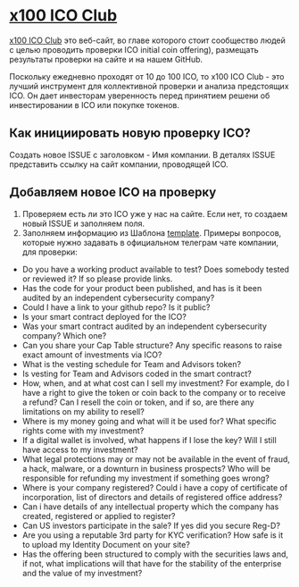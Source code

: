 # [x100 ICO Club](https://x100ico.club/)

[x100 ICO Club](https://x100ico.club/) это веб-сайт, во главе которого стоит сообщество людей с целью проводить проверки ICO initial coin offering), размещать результаты проверки на сайте и на нашем GitHub.

Поскольку ежедневно проходят от 10 до 100 ICO, то x100 ICO Club - это лучший инструмент для коллективной проверки и анализа предстоящих ICO. Он дает инвесторам уверенность перед принятием решени об инвестировании в ICO или покупке токенов.

## Как инициировать новую проверку ICO?
Создать новое ISSUE с заголовком - Имя компании. В деталях ISSUE представить ссылку на сайт компании, проводящей ICO.

## Добавляем новое ICO на проверку 
1. Проверяем есть ли это ICO уже у нас на сайте. Если нет, то создаем новый ISSUE и заполняем поля.
2. Заполняем информацию из Шаблона [template](https://github.com/btclexis/x100ico/issues/blob/master/.github/issue_template.md). Примеры вопросов, которые нужно задавать в официальном телеграм чате компании, для проверки:
- Do you have a working product available to test? Does somebody tested or reviewed it? If so please provide links.
- Has the code for your product been published, and has is it been audited by an independent cybersecurity company?
- Could I have a link to your github repo? Is it public?
- Is your smart contract deployed for the ICO?
- Was your smart contract audited by an independent cybersecurity company? Which one?
- Can you share your Cap Table structure? Any specific reasons to raise exact amount of investments via ICO?
- What is the vesting schedule for Team and Advisors token?
- Is vesting for Team and Advisors coded in the smart contract?
- How, when, and at what cost can I sell my investment?  For example, do I have a right to give the token or coin back to the company or to receive a refund? Can I resell the coin or token, and if so, are there any limitations on my ability to resell?
- Where is my money going and what will it be used for? What specific rights come with my investment?
- If a digital wallet is involved, what happens if I lose the key? Will I still have access to my investment?
- What legal protections may or may not be available in the event of fraud, a hack, malware, or a downturn in business prospects? Who will be responsible for refunding my investment if something goes wrong?
- Where is your company registered? Could i have a copy of certificate of incorporation, list of directors and details of registered office address?
- Can i have details of any intellectual property which the company has created, registered or applied to register?
- Can US investors participate in the sale? If yes did you secure Reg-D?
- Are you using a reputable 3rd party for KYC verification? How safe is it to upload my Identity Document on your site?
- Has the offering been structured to comply with the securities laws and, if not, what implications will that have for the stability of the enterprise and the value of my investment?


